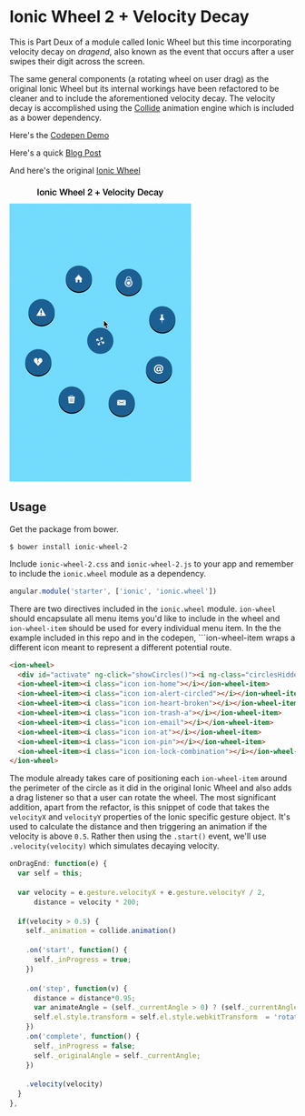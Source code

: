 Ionic Wheel 2 + Velocity Decay
===================

This is Part Deux of a module called Ionic Wheel but this time incorporating velocity decay on *dragend*,
also known as the event that occurs after a user swipes their digit across the screen.

The same general components (a rotating wheel on user drag) as the original Ionic Wheel but its internal workings
have been refactored to be cleaner and to include the aforementioned velocity decay. The velocity decay
is accomplished using the [Collide](https://github.com/driftyco/collide) animation engine which is included
as a bower dependency.

Here's the [Codepen Demo](http://codepen.io/loringdodge/pen/vLXmKW)

Here's a quick [Blog Post]()

And here's the original [Ionic Wheel](https://github.com/loringdodge/ionic-wheel)

![Screenshot](screenshots/IonicWheel.gif)

## Usage

Get the package from bower.

```
$ bower install ionic-wheel-2
```

Include ```ionic-wheel-2.css``` and ```ionic-wheel-2.js``` to your app and remember to include the ```ionic.wheel``` module as a dependency.

```js
angular.module('starter', ['ionic', 'ionic.wheel'])
```

There are two directives included in the ```ionic.wheel``` module. ```ion-wheel``` should encapsulate all menu items you'd like to include in the wheel
and ```ion-wheel-item``` should be used for every individual menu item. In the the example included in this repo
and in the codepen, ```ion-wheel-item wraps a different icon meant to represent a different potential route.

```html
<ion-wheel>
  <div id="activate" ng-click="showCircles()"><i ng-class="circlesHidden ? 'ion-arrow-expand' : 'ion-arrow-shrink'"></i></div>
  <ion-wheel-item><i class="icon ion-home"></i></ion-wheel-item>
  <ion-wheel-item><i class="icon ion-alert-circled"></i></ion-wheel-item>
  <ion-wheel-item><i class="icon ion-heart-broken"></i></ion-wheel-item>
  <ion-wheel-item><i class="icon ion-trash-a"></i></ion-wheel-item>
  <ion-wheel-item><i class="icon ion-email"></i></ion-wheel-item>
  <ion-wheel-item><i class="icon ion-at"></i></ion-wheel-item>
  <ion-wheel-item><i class="icon ion-pin"></i></ion-wheel-item>
  <ion-wheel-item><i class="icon ion-lock-combination"></i></ion-wheel-item>
</ion-wheel>
```

The module already takes care of positioning each ```ion-wheel-item``` around the perimeter of the circle as it did in the original Ionic Wheel
and also adds a drag listener so that a user can rotate the wheel. The most significant addition, apart from the refactor, is this snippet of code
that takes the ```velocityX``` and ```velocityY``` properties of the Ionic specific gesture object. It's used to calculate the distance and then triggering
an animation if the velocity is above ```0.5```. Rather then using the ```.start()``` event, we'll use ```.velocity(velocity)``` which simulates decaying velocity.


```js
onDragEnd: function(e) {
  var self = this;

  var velocity = e.gesture.velocityX + e.gesture.velocityY / 2,
      distance = velocity * 200;

  if(velocity > 0.5) {
    self._animation = collide.animation()

    .on('start', function() {
      self._inProgress = true;
    })

    .on('step', function(v) {
      distance = distance*0.95;
      var animateAngle = (self._currentAngle > 0) ? (self._currentAngle + (-distance)) : (self._currentAngle + (distance));
      self.el.style.transform = self.el.style.webkitTransform  = 'rotate(' + animateAngle + 'deg)';
    })
    .on('complete', function() {
      self._inProgress = false;
      self._originalAngle = self._currentAngle;
    })

    .velocity(velocity)
  }
},
```
